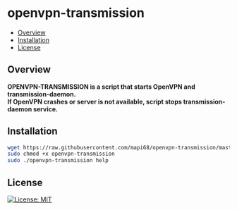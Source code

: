 # openvpn-transmission

* [Overview](#overview)
* [Installation](#installation)
* [License](#license)

## Overview
<b>OPENVPN-TRANSMISSION is a script that starts OpenVPN and transmission-daemon.</br>
If OpenVPN crashes or server is not available, script stops transmission-daemon service.</b>


## Installation

```bash
wget https://raw.githubusercontent.com/mapi68/openvpn-transmission/master/openvpn-transmission
sudo chmod +x openvpn-transmission
sudo ./openvpn-transmission help
```


## License
[![License: MIT](https://img.shields.io/badge/License-MIT-blue.svg)](LICENSE.md)
